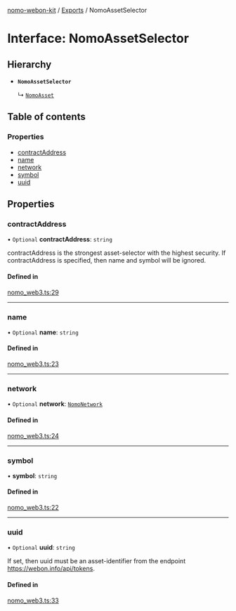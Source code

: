 [nomo-webon-kit](../README.md) / [Exports](../modules.md) / NomoAssetSelector

# Interface: NomoAssetSelector

## Hierarchy

- **`NomoAssetSelector`**

  ↳ [`NomoAsset`](NomoAsset.md)

## Table of contents

### Properties

- [contractAddress](NomoAssetSelector.md#contractaddress)
- [name](NomoAssetSelector.md#name)
- [network](NomoAssetSelector.md#network)
- [symbol](NomoAssetSelector.md#symbol)
- [uuid](NomoAssetSelector.md#uuid)

## Properties

### contractAddress

• `Optional` **contractAddress**: `string`

contractAddress is the strongest asset-selector with the highest security.
If contractAddress is specified, then name and symbol will be ignored.

#### Defined in

[nomo_web3.ts:29](https://github.com/nomo-app/nomo-webon-kit/blob/399845e/nomo-webon-kit/src/nomo_web3.ts#L29)

___

### name

• `Optional` **name**: `string`

#### Defined in

[nomo_web3.ts:23](https://github.com/nomo-app/nomo-webon-kit/blob/399845e/nomo-webon-kit/src/nomo_web3.ts#L23)

___

### network

• `Optional` **network**: [`NomoNetwork`](../modules.md#nomonetwork)

#### Defined in

[nomo_web3.ts:24](https://github.com/nomo-app/nomo-webon-kit/blob/399845e/nomo-webon-kit/src/nomo_web3.ts#L24)

___

### symbol

• **symbol**: `string`

#### Defined in

[nomo_web3.ts:22](https://github.com/nomo-app/nomo-webon-kit/blob/399845e/nomo-webon-kit/src/nomo_web3.ts#L22)

___

### uuid

• `Optional` **uuid**: `string`

If set, then uuid must be an asset-identifier from the endpoint https://webon.info/api/tokens.

#### Defined in

[nomo_web3.ts:33](https://github.com/nomo-app/nomo-webon-kit/blob/399845e/nomo-webon-kit/src/nomo_web3.ts#L33)

